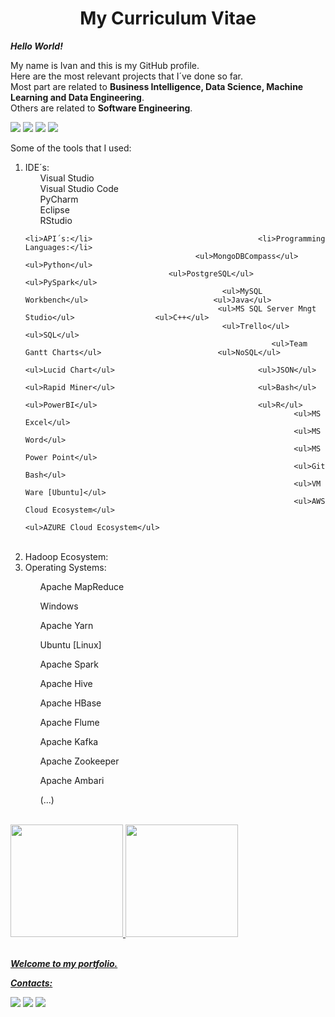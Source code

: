 <!DOCTYPE html>
<html lang="en">
<head>
    <meta charset="UTF-8">
    <h1 align="center">My Curriculum Vitae</h1>
</head>
            
<body>

***Hello World!***

My name is Ivan and this is my GitHub profile.<br/>
Here are the most relevant projects that I´ve done so far.<br/>
Most part are related to **Business Intelligence, Data Science, Machine Learning and Data Engineering**.<br/>
Others are related to **Software Engineering**.<br/>

<img src="https://img.shields.io/badge/Bachelor-Production%20Engineering-blue" /> <img src="https://img.shields.io/badge/Master-Business%20Intelligence-yellow" /> <img src="https://img.shields.io/badge/Master-Data%20Engineering%20at%20IGTI-yellow" />
<img src="https://img.shields.io/badge/Master-Data%20Engineering%20at%20Purdue%20University-yellow" />

Some of the tools that I used:
<ol>
    <li>IDE´s:<ul>Visual Studio</ul> <ul>Visual Studio Code</ul><ul>PyCharm</ul><ul>Eclipse</ul><ul>RStudio</ul></li>
    
    
    
    
    
    <li>API´s:</li>                                     <li>Programming Languages:</li>
                                          <ul>MongoDBCompass</ul>                             <ul>Python</ul>
                                    <ul>PostgreSQL</ul>                                 <ul>PySpark</ul>
                                                <ul>MySQL Workbench</ul>                            <ul>Java</ul>
                                               <ul>MS SQL Server Mngt Studio</ul>                  <ul>C++</ul>
                                                <ul>Trello</ul>                                     <ul>SQL</ul>
                                                           <ul>Team Gantt Charts</ul>                          <ul>NoSQL</ul>  
                                                                <ul>Lucid Chart</ul>                                <ul>JSON</ul>
                                                                <ul>Rapid Miner</ul>                                <ul>Bash</ul>
                                                                <ul>PowerBI</ul>                                    <ul>R</ul>
                                                                <ul>MS Excel</ul>
                                                                <ul>MS Word</ul>
                                                                <ul>MS Power Point</ul>
                                                                <ul>Git Bash</ul>
                                                                <ul>VM Ware [Ubuntu]</ul>
                                                                <ul>AWS Cloud Ecosystem</ul>
                                                                <ul>AZURE Cloud Ecosystem</ul>    
<br/>
    <li>Hadoop Ecosystem:</li>                              <li>Operating Systems:</li>
        <ul>Apache MapReduce</ul>                               <ul>Windows</ul>
        <ul>Apache Yarn</ul>                                    <ul>Ubuntu [Linux]</ul>
        <ul>Apache Spark</ul>
        <ul>Apache Hive</ul>
        <ul>Apache HBase</ul>
        <ul>Apache Flume</ul>
        <ul>Apache Kafka</ul>
        <ul>Apache Zookeeper</ul>
        <ul>Apache Ambari</ul>
        <ul>(...)</ul>
    
              
</ol>

<br/>
<div>
    <a href="https://github.com/olivivan7">
    <img height="180em" src="https://github-readme-stats.vercel.app/api/top-langs/?username=olivivan7&layout=compact&langs_count=7&theme=dracula"/>
    <img height="180em" src="https://github-readme-stats.vercel.app/api?username=olivivan7&show_icons=true&theme=dracula&include_all_commits=true&count_private=true"/>
</div>
<br/>   
    
    
***Welcome to my portfolio.***
    
    
***Contacts:***
    
<div>
    <a href = "mailto:contato@olivivan@gmail.com"><img src="https://img.shields.io/badge/Gmail-D14836?style=for-the-badge&logo=gmail&logoColor=white" target="_blank"></a>
    <a href="https://www.linkedin.com/in/ivanmdeoliveira7/" target="_blank"><img src="https://img.shields.io/badge/-LinkedIn-%230077B5?style=for-the-badge&logo=linkedin&logoColor=white" target="_blank"></a>
    <a href="https://instagram.com/ivanmdeoliveira7/" target="_blank"><img src="https://img.shields.io/badge/-Instagram-%23E4405F?style=for-the-badge&logo=instagram&logoColor=white" target="_blank"></a>      
</div>
<br/>          
    
</body>
</html>
        
        

